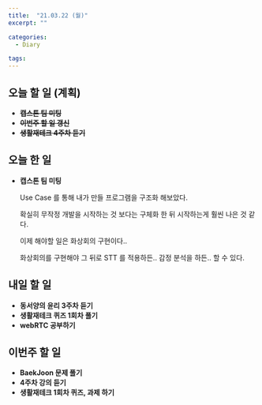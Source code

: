 ```yaml
---
title:  "21.03.22 (월)"
excerpt: ""

categories:
  - Diary

tags:
---
```


## 오늘 할 일 (계획)

- ~~**캡스톤 팀 미팅**~~
- ~~**이번주 할 일 갱신**~~
- ~~**생활재테크 4주차 듣기**~~


## 오늘 한 일

- **캡스톤 팀 미팅**

  Use Case 를 통해 내가 만들 프로그램을 구조화 해보았다.
  
  확실히 무작정 개발을 시작하는 것 보다는 구체화 한 뒤 시작하는게 훨씬 나은 것 같다.
  
  이제 해야할 일은 화상회의 구현이다..
  
  화상회의를 구현해야 그 뒤로 STT 를 적용하든.. 감정 분석을 하든.. 할 수 있다.

##  내일 할 일

- **동서양의 윤리 3주차 듣기**
- **생활재테크 퀴즈 1회차 풀기**
- **webRTC 공부하기**

## 이번주 할 일

- **BaekJoon 문제 풀기**
- **4주차 강의 듣기**
- **생활재테크 1회차 퀴즈, 과제 하기**

<br>